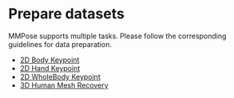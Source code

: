 # Prepare datasets

MMPose supports multiple tasks. Please follow the corresponding guidelines for data preparation.

- [2D Body Keypoint](/tasks/2d_body_keypoint/data_preparation.md)
- [2D Hand Keypoint](/tasks/2d_hand_keypoint/data_preparation.md)
- [2D WholeBody Keypoint](/tasks/2d_wholebody_keypoint/data_preparation.md)
- [3D Human Mesh Recovery](/tasks/3d_body_mesh/data_preparation.md)
